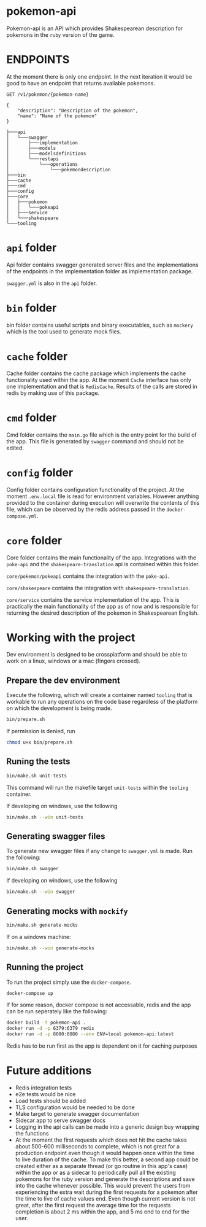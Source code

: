# pokemon-api

Pokemon-api is an API which provides Shakespearean description for pokemons in the `ruby` version of the game.

# ENDPOINTS

At the moment there is only one endpoint. In the next iteration it would be good to have an endpoint that returns available pokemons.

```
GET /v1/pokemon/{pokemon-name}

{
    "description": "Description of the pokemon",
    "name": "Name of the pokemon"
}
```


```
├───api
│   └───swagger
│       ├───implementation
│       ├───models
│       ├───modelsdefinitions
│       └───restapi
│           └───operations
│               └───pokemondescription
├───bin
├───cache
├───cmd
├───config
├───core
│   ├───pokemon
│   │   └───pokeapi
│   ├───service
│   └───shakespeare
└───tooling
```

# `api` folder
Api folder contains swagger generated server files and the implementations of the endpoints in the implementation folder as implementation package.

`swagger.yml` is also in the `api` folder. 

# `bin` folder
bin folder contains useful scripts and binary executables, such as `mockery` which is the tool used to generate mock files.

# `cache` folder
Cache folder contains the cache package which implements the cache functionality used within the app. At the moment `Cache` interface has only one implementation and that is `RedisCache`. Results of the calls are stored in redis by making use of this package.

# `cmd` folder
Cmd folder contains the `main.go` file which is the entry point for the build of the app. This file is generated by `swagger` command and should not be edited.

# `config` folder
Config folder contains configuration functionality of the project. At the moment 
`.env.local` file is read for environment variables. However anything provided to the container during execution will overwrite the contents of this file, which can be observed by the redis address passed in the `docker-compose.yml`. 

# `core` folder
Core folder contains the main functionality of the app. Integrations with the `poke-api` and the `shakespeare-translation` api is contained within this folder.

`core/pokemon/pokeapi` contains the integration with the `poke-api`.

`core/shakespeare` contains the integration with `shakespeare-translation`.

`core/service` contains the service implementation of the app. This is practically the main functionality of the app as of now and is responsible for returning the desired description of the pokemon in Shakespearean English.


# Working with the project
Dev environment is designed to be crossplatform and should be able to work on a linux, windows or a mac (fingers crossed).

## Prepare the dev environment

Execute the following, which will create a container named `tooling` that is workable to run any operations on the code base regardless of the platform on which the development is being made.

```bash
bin/prepare.sh
```
If permission is denied, run

```bash
chmod u+x bin/prepare.sh
```

## Runing the tests

```bash
bin/make.sh unit-tests
```
This command will run the makefile target `unit-tests` within the `tooling` container.

If developing on windows, use the following

```bash
bin/make.sh --win unit-tests
```

## Generating swagger files
To generate new swagger files if any change to `swagger.yml` is made. Run the following:

```bash
bin/make.sh swagger
```
If developing on windows, use the following

```bash
bin/make.sh --win swagger
```

## Generating mocks with `mockify`
```bash
bin/make.sh generate-mocks
```

If on a windows machine:
```bash
bin/make.sh --win generate-mocks
```


## Running the project
To run the project simply use the `docker-compose`.

```bash
docker-compose up
```

If for some reason, docker compose is not accessable, redis and the app can be run seperately like the following:

```bash
docker build -t pokemon-api .
docker run -d -p 6379:6379 redis
docker run -d -p 8080:8080 --env ENV=local pokemon-api:latest
```

Redis has to be run first as the app is dependent on it for caching purposes


# Future additions
- Redis integration tests
- e2e tests would be nice
- Load tests should be added
- TLS configuration would be needed to be done
- Make target to generate swagger documentation
- Sidecar app to serve swagger docs
- Logging in the api calls can be made into a generic design buy wrapping the functions
- At the moment the first requests which does not hit the cache takes about 500-600 milliseconds to complete, which is not great for a production endpoint
even though it would happen once within the time to live duration of the cache. To make this better, a second app could be created either as a separate thread
(or go routine in this app's case) within the app or as a sidecar to periodically pull all the existing pokemons for the ruby version and generate the descriptions and save into 
the cache whenever possible. This would prevent the users from experiencing the extra wait during the first requests for a pokemon after the time to live of cache values end.
Even though current version is not great, after the first request the average time for the requests completion is about 2 ms within the app, and 5 ms end to end for the user.